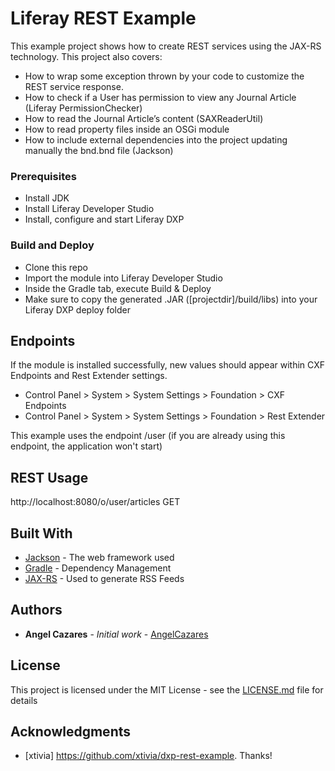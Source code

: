 # Liferay REST Example

This example project shows how to create REST services using the JAX-RS technology.
This project also covers:
* How to wrap some exception thrown by your code to customize the REST service response.
* How to check if a User has permission to view any Journal Article (Liferay PermissionChecker)
* How to read the Journal Article’s content (SAXReaderUtil)
* How to read property files inside an OSGi module
* How to include external dependencies into the project updating manually the bnd.bnd file (Jackson)

### Prerequisites

* Install JDK
* Install Liferay Developer Studio
* Install, configure and start Liferay DXP

### Build and Deploy

* Clone this repo
* Import the module into Liferay Developer Studio
* Inside the Gradle tab, execute Build & Deploy
* Make sure to copy the generated .JAR ([projectdir]/build/libs) into your Liferay DXP deploy folder

## Endpoints

If the module is installed successfully, new values should appear within CXF Endpoints and Rest Extender settings.

* Control Panel > System > System Settings > Foundation > CXF Endpoints
* Control Panel > System > System Settings > Foundation > Rest Extender

This example uses the endpoint /user (if you are already using this endpoint, the application won't start)


## REST Usage

http://localhost:8080/o/user/articles	GET	

## Built With

* [Jackson](https://github.com/FasterXML/jackson) - The web framework used
* [Gradle](https://gradle.org/docs/) - Dependency Management
* [JAX-RS](https://docs.oracle.com/javaee/7/tutorial/jaxrs.htm) - Used to generate RSS Feeds 

## Authors

* **Angel Cazares** - *Initial work* - [AngelCazares](https://github.com/angelcazares)

## License

This project is licensed under the MIT License - see the [LICENSE.md](LICENSE.md) file for details

## Acknowledgments

* [xtivia] https://github.com/xtivia/dxp-rest-example. Thanks!

